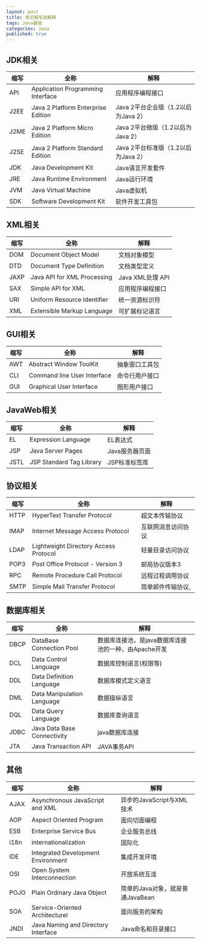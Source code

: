 ```yaml
---  
layout: post  
title: 常见缩写及解释  
tags: Java基础  
categories: Java  
published: true  
---  
```


## JDK相关

| 缩写 |                全称                |                 解释                |
|------|------------------------------------|-------------------------------------|
| API  | Application Programming Interface  | 应用程序编程接口                    |
| J2EE | Java 2 Platform Enterprise Edition | Java 2平台企业版（1.2以后为Java 2） |
| J2ME | Java 2 Platform Micro Edition      | Java 2平台微版（1.2以后为Java 2）   |
| J2SE | Java 2 Platform Standard Edition   | Java 2平台标准版（1.2以后为Java 2） |
| JDK  | Java Development Kit               | Java语言开发套件                    |
| JRE  | Java Runtime Environment           | Java运行环境                        |
| JVM  | Java Virtual Machine               | Java虚拟机                          |
| SDK  | Software Development Kit           | 软件开发工具包                      |

## XML相关

| 缩写 |             全称            |       解释       |
|------|-----------------------------|------------------|
| DOM  | Document Object Model       | 文档对象模型     |
| DTD  | Document Type Definition    | 文档类型定义     |
| JAXP | Java API for XML Processing | Java XML处理 API |
| SAX  | Simple API for XML          | 应用程序编程接口 |
| URI  | Uniform Resource Identifier | 统一资源标识符   |
| XML  | Extensible Markup Language  | 可扩展标记语言   |

## GUI相关

| 缩写 |             全称            |      解释      |
|------|-----------------------------|----------------|
| AWT  | Abstract Window ToolKit     | 抽象窗口工具包 |
| CLI  | Command line User Interface | 命令行用户接口 |
| GUI  | Graphical User Interface    | 图形用户接口   |

## JavaWeb相关

| 缩写 |           全称           |      解释      |
|------|--------------------------|----------------|
| EL   | Expression Language      | EL表达式       |
| JSP  | Java Server Pages        | Java服务器页面 |
| JSTL | JSP Standard Tag Library | JSP标准标签库  |

## 协议相关

| 缩写 |                  全称                 |        解释        |
|------|---------------------------------------|--------------------|
| HTTP | HyperText Transfer Protocol           | 超文本传输协议     |
| IMAP | Internet Message Access Protocol      | 互联网消息访问协议 |
| LDAP | Lightweight Directory Access Protocol | 轻量目录访问协议   |
| POP3 | Post Office Protocol - Version 3      | 邮局协议版本3      |
| RPC  | Remote Procedure Call Protocol        | 远程过程调用协议   |
| SMTP | Simple Mail Transfer Protocol         | 简单邮件传输协议,  |

## 数据库相关

| 缩写 |             全称            |                         解释                         |
|------|-----------------------------|------------------------------------------------------|
| DBCP | DataBase Connection Pool    | 数据库连接池，是java数据库连接池的一种，由Apache开发 |
| DCL  | Data Control Language       | 数据库控制语言(权限等)                               |
| DDL  | Data Definition Language    | 数据库模式定义语言                                   |
| DML  | Data Manipulation Language  | 数据操纵语言                                         |
| DQL  | Data Query Language         | 数据库查询语言                                       |
| JDBC | Java Data Base Connectivity | java数据库连接                                       |
| JTA  | Java Transaction API        | JAVA事务API                                          |

## 其他

| 缩写 |                 全称                |               解释               |
|------|-------------------------------------|----------------------------------|
| AJAX | Asynchronous JavaScript and XML     | 异步的JavaScript与XML技术        |
| AOP  | Aspect Oriented Program             | 面向切面编程                     |
| ESB  | Enterprise Service Bus              | 企业服务总线                     |
| i18n | internationalization                | 国际化                           |
| IDE  | Integrated Development Environment  | 集成开发环境                     |
| OSI  | Open System Interconnection         | 开放系统互连                     |
| POJO | Plain Ordinary Java Object          | 简单的Java对象，就是普通JavaBean |
| SOA  | Service-Oriented Architecturel      | 面向服务的架构                   |
| JNDI | Java Naming and Directory Interface | Java命名和目录接口               |

